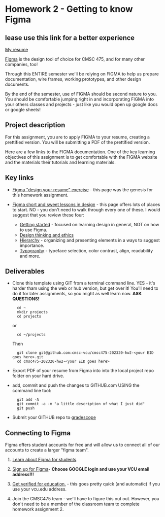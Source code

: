 # Homework 2 - Getting to know Figma

## lease use this link for a better experience 
 [My resume](https://www.figma.com/file/O4HuVjkK3aguoVFP8Rcb6Z/Resume-Hw?node-id=43%3A281&t=fi8HxaVenbFPktkg-0)

[Figma](https://www.figma.com/) is the design tool of choice for CMSC 475, and for many other companies, too!

Through this ENTIRE semester we'll be relying on FIGMA to help us prepare documentation, wire frames, working prototypes, and other design documents.

By the end of the semester, use of FIGMA should be second nature to you. You should be comfortable jumping right in and incorporating FIGMA into your others classes and projects - just like you would open up google docs or google sheets!

## Project description

For this assignment, you are to apply FIGMA to your resume, creating a prettified version. You will be submitting a PDF of the prettified version.

Here are a few links to the FIGMA documentation. One of the key learning objectives of this assignment is to get comfortable with the FIGMA website and the materials their tutorials and learning materials.

## Key links

- [Figma "design your resume" exercise](https://www.figma.com/resources/learn-design/cv/) - this page was the genesis for this homework assignment.

- [Figma short and sweet lessons in design](https://www.figma.com/resources/learn-design/lessons/) - this page offers lots of places to start. NO - you don't need to walk through every one of these. I would suggest that you review these four:

    - [Getting started](https://www.figma.com/resources/learn-design/getting-started/) - focused on learning design in general, NOT on how to use Figma.
    - [Design thinking and ethics](https://www.figma.com/resources/learn-design/ethics/)
    - [Hierarchy](https://www.figma.com/resources/learn-design/hierarchy/) - organizing and presenting elements in a ways to suggest importance.
    - [Typography](https://www.figma.com/resources/learn-design/typography/) - typeface selection, color contrast, align, readability and more.

## Deliverables

- Clone this template using GIT from a terminal command line. YES - it's harder tham using the web or hub version, but get over it! You'll need to do it for later assignments, so you might as well learn now.  **ASK QUESTIONS!**

        cd ~
        mkdir projects
        cd projects

    or

        cd ~/projects

    Then 

        git clone git@github.com:cmsc-vcu/cmsc475-202320-hw2-<your EID goes here>.git
        cd cmsc475-202320-hw2-<your EID goes here>

- Export PDF of your resume from Figma into into the local project repo folder on your hard drive.

- add, commit and push the changes to GITHUB.com USING the command line tool:

        git add -A
        git commit -a -m "a little description of what I just did"
        git push

- Submit your GITHUB repo to [gradescope](https://www.gradescope.com/courses/488530)


## Connecting to Figma

Figma offers student accounts for free and will allow us to connect all of our accounts to create a larger "figma team".

1. [Learn about Figma for students](https://www.figma.com/education/students/)

1. [Sign up for Figma](https://www.figma.com/signup?locale=en)- **Choose GOOGLE login and use your VCU email address!!!**

1. [Get verified for education.](https://www.figma.com/education/apply) - this goes pretty quick (and automatic) if you use your vcu.edu address.

1. Join the CMSC475 team - we'll have to figure this out out. However, you don't need to be a member of the classroom team to complete homework assignment 2.
